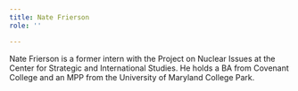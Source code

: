 ```yaml
---
title: Nate Frierson
role: ''

---
```

Nate Frierson is a former intern with the Project on Nuclear Issues at the Center for Strategic and International Studies. He holds a BA from Covenant College and an MPP from the University of Maryland College Park.